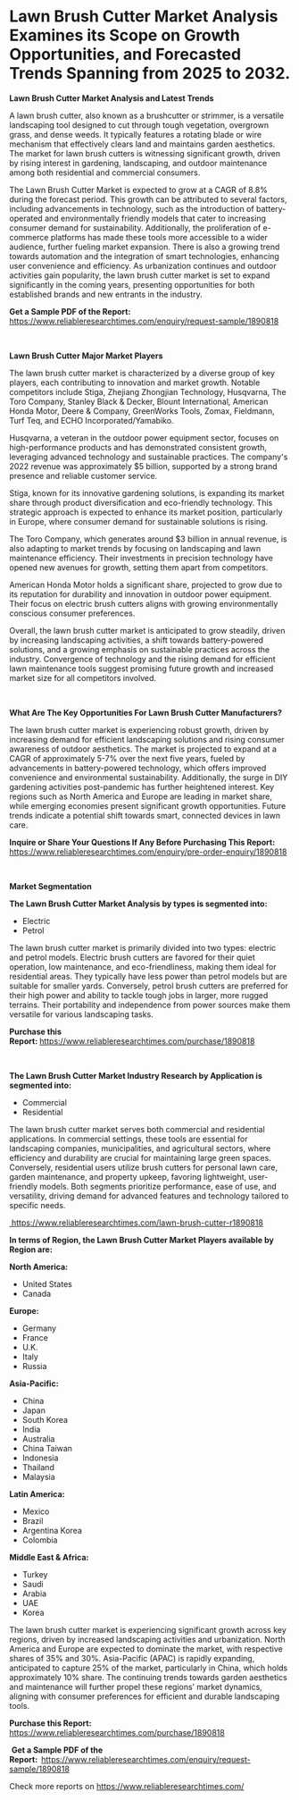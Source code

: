 <p><h1>Lawn Brush Cutter Market Analysis Examines its Scope on Growth Opportunities, and Forecasted Trends Spanning from 2025 to 2032.</h1></p><p><strong>Lawn Brush Cutter Market Analysis and Latest Trends</strong></p>
<p><p>A lawn brush cutter, also known as a brushcutter or strimmer, is a versatile landscaping tool designed to cut through tough vegetation, overgrown grass, and dense weeds. It typically features a rotating blade or wire mechanism that effectively clears land and maintains garden aesthetics. The market for lawn brush cutters is witnessing significant growth, driven by rising interest in gardening, landscaping, and outdoor maintenance among both residential and commercial consumers.</p><p>The Lawn Brush Cutter Market is expected to grow at a CAGR of 8.8% during the forecast period. This growth can be attributed to several factors, including advancements in technology, such as the introduction of battery-operated and environmentally friendly models that cater to increasing consumer demand for sustainability. Additionally, the proliferation of e-commerce platforms has made these tools more accessible to a wider audience, further fueling market expansion. There is also a growing trend towards automation and the integration of smart technologies, enhancing user convenience and efficiency. As urbanization continues and outdoor activities gain popularity, the lawn brush cutter market is set to expand significantly in the coming years, presenting opportunities for both established brands and new entrants in the industry.</p></p>
<p><strong>Get a Sample PDF of the Report:&nbsp;</strong> <a href="https://www.reliableresearchtimes.com/enquiry/request-sample/1890818?utm_campaign=2567&utm_medium=2&utm_source=Github&utm_content=ia&utm_term=22022025&utm_id=lawn-brush-cutter">https://www.reliableresearchtimes.com/enquiry/request-sample/1890818</a></p>
<p>&nbsp;</p>
<p><strong>Lawn Brush Cutter Major Market Players</strong></p>
<p><p>The lawn brush cutter market is characterized by a diverse group of key players, each contributing to innovation and market growth. Notable competitors include Stiga, Zhejiang Zhongjian Technology, Husqvarna, The Toro Company, Stanley Black & Decker, Blount International, American Honda Motor, Deere & Company, GreenWorks Tools, Zomax, Fieldmann, Turf Teq, and ECHO Incorporated/Yamabiko.</p><p>Husqvarna, a veteran in the outdoor power equipment sector, focuses on high-performance products and has demonstrated consistent growth, leveraging advanced technology and sustainable practices. The company's 2022 revenue was approximately $5 billion, supported by a strong brand presence and reliable customer service.</p><p>Stiga, known for its innovative gardening solutions, is expanding its market share through product diversification and eco-friendly technology. This strategic approach is expected to enhance its market position, particularly in Europe, where consumer demand for sustainable solutions is rising.</p><p>The Toro Company, which generates around $3 billion in annual revenue, is also adapting to market trends by focusing on landscaping and lawn maintenance efficiency. Their investments in precision technology have opened new avenues for growth, setting them apart from competitors.</p><p>American Honda Motor holds a significant share, projected to grow due to its reputation for durability and innovation in outdoor power equipment. Their focus on electric brush cutters aligns with growing environmentally conscious consumer preferences.</p><p>Overall, the lawn brush cutter market is anticipated to grow steadily, driven by increasing landscaping activities, a shift towards battery-powered solutions, and a growing emphasis on sustainable practices across the industry. Convergence of technology and the rising demand for efficient lawn maintenance tools suggest promising future growth and increased market size for all competitors involved.</p></p>
<p>&nbsp;</p>
<p><strong>What Are The Key Opportunities For Lawn Brush Cutter Manufacturers?</strong></p>
<p><p>The lawn brush cutter market is experiencing robust growth, driven by increasing demand for efficient landscaping solutions and rising consumer awareness of outdoor aesthetics. The market is projected to expand at a CAGR of approximately 5-7% over the next five years, fueled by advancements in battery-powered technology, which offers improved convenience and environmental sustainability. Additionally, the surge in DIY gardening activities post-pandemic has further heightened interest. Key regions such as North America and Europe are leading in market share, while emerging economies present significant growth opportunities. Future trends indicate a potential shift towards smart, connected devices in lawn care.</p></p>
<p><strong>Inquire or Share Your Questions If Any Before Purchasing This Report:</strong> <a href="https://www.reliableresearchtimes.com/enquiry/pre-order-enquiry/1890818?utm_campaign=2567&utm_medium=2&utm_source=Github&utm_content=ia&utm_term=22022025&utm_id=lawn-brush-cutter">https://www.reliableresearchtimes.com/enquiry/pre-order-enquiry/1890818</a></p>
<p>&nbsp;</p>
<p><strong>Market Segmentation</strong></p>
<p><strong>The Lawn Brush Cutter Market Analysis by types is segmented into:</strong></p>
<p><ul><li>Electric</li><li>Petrol</li></ul></p>
<p><p>The lawn brush cutter market is primarily divided into two types: electric and petrol models. Electric brush cutters are favored for their quiet operation, low maintenance, and eco-friendliness, making them ideal for residential areas. They typically have less power than petrol models but are suitable for smaller yards. Conversely, petrol brush cutters are preferred for their high power and ability to tackle tough jobs in larger, more rugged terrains. Their portability and independence from power sources make them versatile for various landscaping tasks.</p></p>
<p><strong>Purchase this Report:&nbsp;</strong><a href="https://www.reliableresearchtimes.com/purchase/1890818?utm_campaign=2567&utm_medium=2&utm_source=Github&utm_content=ia&utm_term=22022025&utm_id=lawn-brush-cutter">https://www.reliableresearchtimes.com/purchase/1890818</a></p>
<p>&nbsp;</p>
<p><strong>The Lawn Brush Cutter Market Industry Research by Application is segmented into:</strong></p>
<p><ul><li>Commercial</li><li>Residential</li></ul></p>
<p><p>The lawn brush cutter market serves both commercial and residential applications. In commercial settings, these tools are essential for landscaping companies, municipalities, and agricultural sectors, where efficiency and durability are crucial for maintaining large green spaces. Conversely, residential users utilize brush cutters for personal lawn care, garden maintenance, and property upkeep, favoring lightweight, user-friendly models. Both segments prioritize performance, ease of use, and versatility, driving demand for advanced features and technology tailored to specific needs.</p></p>
<p><a href="https://www.reliableresearchtimes.com/lawn-brush-cutter-r1890818?utm_campaign=2567&utm_medium=2&utm_source=Github&utm_content=ia&utm_term=22022025&utm_id=lawn-brush-cutter">&nbsp;https://www.reliableresearchtimes.com/lawn-brush-cutter-r1890818</a></p>
<p><strong>In terms of Region, the Lawn Brush Cutter Market Players available by Region are:</strong></p>
<p>
    <p> <strong> North America: </strong>
        <ul>
            <li>United States</li>
            <li>Canada</li>
        </ul>
        </p> 
    <p> <strong> Europe: </strong>
        <ul>
            <li>Germany</li>
            <li>France</li>
            <li>U.K.</li>
            <li>Italy</li>
            <li>Russia</li>
        </ul>
        </p> 
    <p> <strong> Asia-Pacific: </strong>
        <ul>
            <li>China</li>
            <li>Japan</li>
            <li>South Korea</li>
            <li>India</li>
            <li>Australia</li>
            <li>China Taiwan</li>
            <li>Indonesia</li>
            <li>Thailand</li>
            <li>Malaysia</li>
        </ul>
        </p> 
    <p> <strong> Latin America: </strong>
        <ul>
            <li>Mexico</li>
            <li>Brazil</li>
            <li>Argentina Korea</li>
            <li>Colombia</li>
        </ul>
        </p> 
    <p> <strong> Middle East & Africa: </strong>
        <ul>
            <li>Turkey</li>
            <li>Saudi</li>
            <li>Arabia</li>
            <li>UAE</li>
            <li>Korea</li>
        </ul>
    </p>
    </p>
<p><p>The lawn brush cutter market is experiencing significant growth across key regions, driven by increased landscaping activities and urbanization. North America and Europe are expected to dominate the market, with respective shares of 35% and 30%. Asia-Pacific (APAC) is rapidly expanding, anticipated to capture 25% of the market, particularly in China, which holds approximately 10% share. The continuing trends towards garden aesthetics and maintenance will further propel these regions’ market dynamics, aligning with consumer preferences for efficient and durable landscaping tools.</p></p>
<p><strong>Purchase this Report: </strong><a href="https://www.reliableresearchtimes.com/purchase/1890818?utm_campaign=2567&utm_medium=2&utm_source=Github&utm_content=ia&utm_term=22022025&utm_id=lawn-brush-cutter">https://www.reliableresearchtimes.com/purchase/1890818</a></p>
<p>&nbsp;<strong>Get a Sample PDF of the Report:&nbsp;&nbsp;</strong><a href="https://www.reliableresearchtimes.com/enquiry/request-sample/1890818?utm_campaign=2567&utm_medium=2&utm_source=Github&utm_content=ia&utm_term=22022025&utm_id=lawn-brush-cutter">https://www.reliableresearchtimes.com/enquiry/request-sample/1890818</a></p>
<p><strong></strong></p>
<p>Check more reports on <a href="https://www.reliableresearchtimes.com/?utm_campaign=2567&utm_medium=2&utm_source=Github&utm_content=ia&utm_term=22022025&utm_id=lawn-brush-cutter">https://www.reliableresearchtimes.com/</a></p>